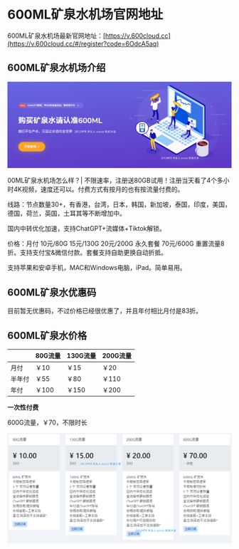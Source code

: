 # 600ML矿泉水机场官网地址

600ML矿泉水机场最新官网地址：[https://v.600cloud.cc](https://v.600cloud.cc/#/register?code=6OdcA5aq)

## 600ML矿泉水机场介绍

[![600ML矿泉水机场最新官网地址](600ml_20240127_092629.png)](https://xuv.cc/out/600ml)

00ML矿泉水机场怎么样？| 不限速率，注册送80GB试用！注册当天看了4个多小时4K视频，速度还可以。付费方式有按月的也有按流量付费的。

线路：节点数量30+，有香港，台湾，日本，韩国，新加坡，泰国，印度，美国，德国，荷兰，英国，土耳其等不断增加中。

国内中转优化加速，支持ChatGPT+流媒体+Tiktok解锁。

价格：月付 10元/80G 15元/130G 20元/200G 永久套餐 70元/600G 重置流量8折。支持支付宝&微信付款。套餐支持自助更换自动折抵。

支持苹果和安卓手机，MAC和Windows电脑，iPad。简单易用。

## 600ML矿泉水优惠码

目前暂无优惠码，不过价格已经很优惠了，并且年付相比月付是83折。

## 600ML矿泉水价格

||80G流量|130G流量|200G流量|
|----|----|----|----|
|月付|￥10|￥15|￥20|
|半年付|￥55|￥80|￥110|
|年付|￥100|￥150|￥200|

**一次性付费**

600G流量，￥70，不限时长

[![600ML矿泉水机场套餐价格](600ml_20240127_092749.png)](https://xuv.cc/out/600ml)
